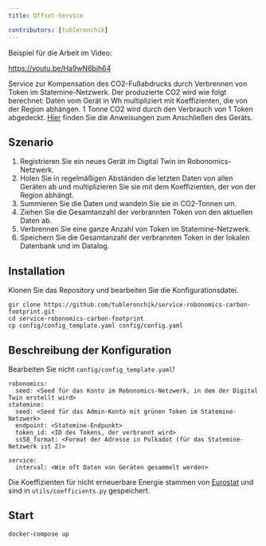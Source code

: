 ```yaml
---
title: Offset-Service

contributors: [tubleronchik]
---
```


Beispiel für die Arbeit im Video:

https://youtu.be/Ha9wN6bjh64

Service zur Kompensation des CO2-Fußabdrucks durch Verbrennen von Token im Statemine-Netzwerk. Der produzierte CO2 wird wie folgt berechnet: Daten vom Gerät in Wh multipliziert mit Koeffizienten, die von der Region abhängen. 1 Tonne CO2 wird durch den Verbrauch von 1 Token abgedeckt. [Hier](/docs/carbon-footprint-sensor) finden Sie die Anweisungen zum Anschließen des Geräts.

## Szenario

1. Registrieren Sie ein neues Gerät im Digital Twin im Robonomics-Netzwerk.
2. Holen Sie in regelmäßigen Abständen die letzten Daten von allen Geräten ab und multiplizieren Sie sie mit dem Koeffizienten, der von der Region abhängt.
3. Summieren Sie die Daten und wandeln Sie sie in CO2-Tonnen um.
4. Ziehen Sie die Gesamtanzahl der verbrannten Token von den aktuellen Daten ab.
5. Verbrennen Sie eine ganze Anzahl von Token im Statemine-Netzwerk.
6. Speichern Sie die Gesamtanzahl der verbrannten Token in der lokalen Datenbank und im Datalog.

## Installation

Klonen Sie das Repository und bearbeiten Sie die Konfigurationsdatei.

```
gir clone https://github.com/tubleronchik/service-robonomics-carbon-footprint.git
cd service-robonomics-carbon-footprint
cp config/config_template.yaml config/config.yaml 
```

## Beschreibung der Konfiguration

Bearbeiten Sie nicht `config/config_template.yaml`!

```
robonomics:
  seed: <Seed für das Konto im Robonomics-Netzwerk, in dem der Digital Twin erstellt wird>
statemine:
  seed: <Seed für das Admin-Konto mit grünen Token im Statemine-Netzwerk>
  endpoint: <Statemine-Endpunkt>
  token_id: <ID des Tokens, der verbrannt wird>
  ss58_format: <Format der Adresse in Polkadot (für das Statemine-Netzwerk ist 2)>

service:
  interval: <Wie oft Daten von Geräten gesammelt werden>
```

Die Koeffizienten für nicht erneuerbare Energie stammen von [Eurostat](https://ec.europa.eu/eurostat/statistics-explained/index.php?title=File:Renewable_energy_2020_infographic_18-01-2022.jpg) und sind in `utils/coefficients.py` gespeichert.

## Start

```
docker-compose up
```